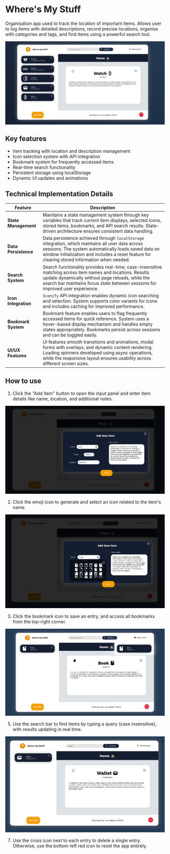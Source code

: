 # Where's My Stuff
Organisation app used to track the location of important items. Allows user to log items with detailed descriptions, record precise locations, organise with categories and tags, and find items using a powerful search tool.

![Screenshot of app](/images/wms_sample.png)

## Key features
- Item tracking with location and description management
- Icon selection system with API integration
- Bookmark system for frequently accessed items
- Real-time search functionality
- Persistent storage using localStorage
- Dynamic UI updates and animations

## Technical Implementation Details
| **Feature**          | **Description**                                                                                                                                                                                                                           
|-----------------------|--------------------------------------------------------------------------------------------------------------------------------------------------------------------------------------------------------------------------------------------------|
| **State Management**  | Maintains a state management system through key variables that track current item displays, selected icons, stored items, bookmarks, and API search results. State-driven architecture ensures consistent data handling.                         |
| **Data Persistence**  | Data persistence achieved through `localStorage` integration, which maintains all user data across sessions. The system automatically loads saved data on window initialization and includes a reset feature for clearing stored information when needed. |
| **Search System**     | Search functionality provides real-time, case-insensitive matching across item names and locations. Results update dynamically without page reloads, while the search bar maintains focus state between sessions for improved user experience.  |
| **Icon Integration**  | `Iconify` API integration enables dynamic icon searching and selection. System supports color variants for icons and includes caching for improved performance.                                                                                  |
| **Bookmark System**   | Bookmark feature enables users to flag frequently accessed items for quick reference. System uses a hover-based display mechanism and handles empty states appropriately. Bookmarks persist across sessions and can be toggled easily.           |
| **UI/UX Features**    | UI features smooth transitions and animations, modal forms with overlays, and dynamic content rendering. Loading spinners developed using async operations, while the responsive layout ensures usability across different screen sizes.        |

## How to use
1. Click the "Add Item" button to open the input panel and enter item details like name, location, and additional notes.

![Screenshot of app](/images/wms_add_2.png)

2. Click the emoji icon to generate and select an icon related to the item's name.

![Screenshot of app](/images/wms_api.png)

3. Click the bookmark icon to save an entry, and access all bookmarks from the top-right corner.

![Screenshot of app](/images/wms_bookmark.png)
  
5. Use the search bar to find items by typing a query (case insensitive), with results updating in real time.

![Screenshot of app](/images/wms_search.png)
  
7. Use the cross icon next to each entry to delete a single entry. Otherwise, use the bottom-left red icon to reset the app entirely.
